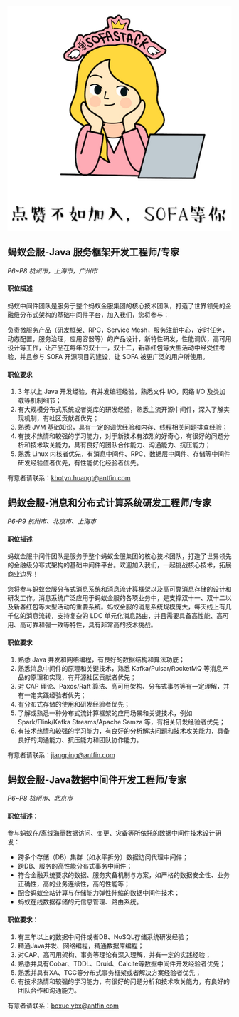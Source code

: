 ![Welcome](./resources/hr_1.jpg)

## 蚂蚁金服-Java 服务框架开发工程师/专家
*P6~P8 杭州市，上海市，广州市*

#### 职位描述

蚂蚁中间件团队是服务于整个蚂蚁金服集团的核心技术团队，打造了世界领先的金融级分布式架构的基础中间件平台，加入我们，您将参与：

负责微服务产品（研发框架、RPC，Service Mesh，服务注册中心，定时任务，动态配置，服务治理，应用容器等）的产品设计，新特性研发，性能调优，高可用设计等工作，让产品在每年的双十一，双十二，新春红包等大型活动中经受住考验，并且参与 SOFA 开源项目的建设，让 SOFA 被更广泛的用户所使用。

#### 职位要求

1. 3 年以上 Java 开发经验，有并发编程经验，熟悉文件 I/O，网络 I/O 及类加载等机制细节；
2. 有大规模分布式系统或者类库的研发经验，熟悉主流开源中间件，深入了解实现机制，有社区贡献者优先；
3. 熟悉 JVM 基础知识，具有一定的调优经验和内存、线程相关问题排查经验；
4. 有技术热情和较强的学习能力，对于新技术有浓烈的好奇心，有很好的问题分析和技术攻关能力，具有良好的团队合作能力、沟通能力、抗压能力；
5. 熟悉 Linux 内核者优先，有消息中间件、RPC、数据层中间件、存储等中间件研发经验值者优先，有性能优化经验者优先。

有意者请联系：khotyn.huangt@antfin.com


## 蚂蚁金服-消息和分布式计算系统研发工程师/专家
*P6-P9 杭州市、北京市、上海市*

#### 职位描述

蚂蚁金服中间件团队是服务于整个蚂蚁金服集团的核心技术团队，打造了世界领先的金融级分布式架构的基础中间件平台。欢迎加入我们，一起挑战核心技术，拓展商业边界！

您将参与蚂蚁金服分布式消息系统和消息流计算框架以及高可靠消息存储的设计和研发工作。消息系统广泛应用于蚂蚁金服的各项业务中，是支撑双十一、双十二以及新春红包等大型活动的重要系统。蚂蚁金服的消息系统规模庞大，每天线上有几千亿的消息流转，支持复杂的 LDC 单元化消息路由，并且需要具备高性能、高可用、高可靠和强一致等特性，具有非常高的技术挑战。

#### 职位要求

1. 熟悉 Java 并发和网络编程，有良好的数据结构和算法功底；
2. 熟悉消息中间件的原理和关键技术，熟悉 Kafka/Pulsar/RocketMQ 等消息产品的原理和实现，有开源社区贡献者优先；
3. 对 CAP 理论、Paxos/Raft  算法、高可用架构、分布式事务等有一定理解，并有一定实践经验者优先；
4. 有分布式存储的使用和研发经验者优先；
5. 了解或熟悉一种分布式流计算框架的应用场景和关键技术，例如 Spark/Flink/Kafka Streams/Apache Samza 等，有相关研发经验者优先；
6. 有技术热情和较强的学习能力，有良好的分析解决问题和技术攻关能力，具备良好的沟通能力、抗压能力和团队协作能力。

有意者请联系：jiangping@antfin.com


## 蚂蚁金服-Java数据中间件开发工程师/专家
*P6~P8 杭州市、北京市*

#### 职位描述：

参与蚂蚁在/离线海量数据访问、变更、灾备等所依托的数据中间件技术设计研发：
- 跨多个存储（DB）集群（如水平拆分）数据访问代理中间件；
- 跨DB、服务的高性能分布式事务中间件；
- 符合金融系统要求的数据、服务灾备机制与方案，如严格的数据安全性、业务正确性，高的业务连续性，高的性能等；
- 配合蚂蚁全站计算与存储能力弹性伸缩的数据中间件技术；
- 蚂蚁在线数据存储的元信息管理、路由系统。

#### 职位要求：

1. 有三年以上的数据中间件或者DB、NoSQL存储系统研发经验；
2. 精通Java并发、网络编程，精通数据库编程；
3. 对CAP、高可用架构、事务等理论有深入理解，并有一定的实践经验；
4. 熟悉并具有Cobar、TDDL、Druid、Calcite等数据中间件开发经验者优先；
5. 熟悉并具有XA、TCC等分布式事务框架或者解决方案经验者优先；
6. 有技术热情和较强的学习能力，有很好的问题分析和技术攻关能力，有良好的团队合作和沟通能力。

有意者请联系：boxue.ybx@antfin.com
